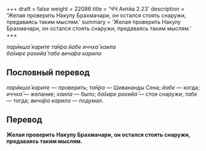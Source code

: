 +++
draft = false
weight = 22086
title = 'ЧЧ Антйа 2.23'
description = 'Желая проверить Накулу Брахмачари, он остался стоять снаружи, предаваясь таким мыслям.'
summary = 'Желая проверить Накулу Брахмачари, он остался стоять снаружи, предаваясь таким мыслям.'
+++

_парӣкша̄ карите та̄н̇ра йабе иччха̄ хаила  
ба̄хире рахийа̄ табе вича̄ра карила_

## Пословный перевод

_парӣкша̄_ _карите_ — проверить; _та̄н̇ра_ — Шивананды Сена; _йабе_ — когда; _иччха̄_ — желание; _хаила_ — было; _ба̄хире_ _рахийа̄_ — стоя снаружи; _табе_ — тогда; _вича̄ра_ _карила_ — подумал.

## Перевод

**Желая проверить Накулу Брахмачари, он остался стоять снаружи, предаваясь таким мыслям.**

